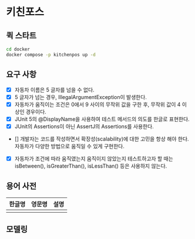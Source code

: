 # 키친포스

## 퀵 스타트

```sh
cd docker
docker compose -p kitchenpos up -d
```

## 요구 사항
- [x] 자동차 이름은 5 글자를 넘을 수 없다.
- [x] 5 글자가 넘는 경우, IllegalArgumentException이 발생한다.
- [x] 자동차가 움직이는 조건은 0에서 9 사이의 무작위 값을 구한 후, 무작위 값이 4 이상인 경우이다.
- [x] JUnit 5의 @DisplayName을 사용하여 테스트 메서드의 의도를 한글로 표현한다.
- [x] JUnit의 Assertions이 아닌 AssertJ의 Assertions를 사용한다.
- [] 개발자는 코드를 작성하면서 확장성(scalability)에 대한 고민을 항상 해야 한다. 자동차가 다양한 방법으로 움직일 수 있게 구현한다.
- [x] 자동차가 조건에 따라 움직였는지 움직이지 않았는지 테스트하고자 할 때는 isBetween(), isGreaterThan(), isLessThan() 등은 사용하지 않는다.

## 용어 사전

| 한글명 | 영문명 | 설명 |
| --- | --- | --- |
|  |  |  |

## 모델링
